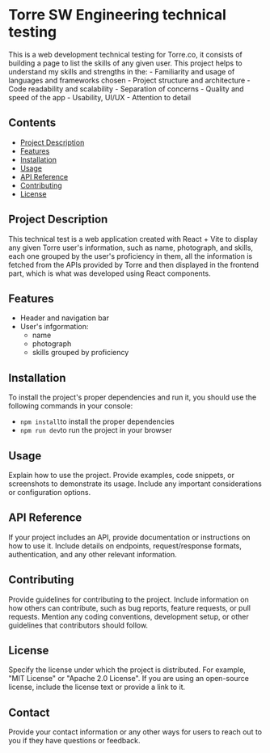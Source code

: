 # Torre SW Engineering technical testing

This is a web development technical testing for Torre.co, it consists of building a page to list the skills of any given user. This project helps to understand my skills and strengths in the:
    - Familiarity and usage of languages and frameworks chosen
    - Project structure and architecture
    - Code readability and scalability
    - Separation of concerns
    - Quality and speed of the app
    - Usability, UI/UX
    - Attention to detail


## Contents

- [Project Description](#project-description)
- [Features](#features)
- [Installation](#installation)
- [Usage](#usage)
- [API Reference](#api-reference)
- [Contributing](#contributing)
- [License](#license)

## Project Description

This technical test is a web application created with React + Vite to display any given Torre user's information, such as name, photograph, and skills, each one grouped by the user's proficiency in them, all the information is fetched from the APIs provided by Torre and then displayed in the frontend part, which is what was developed using React components.

## Features

- Header and navigation bar
- User's infgormation:
    - name
    - photograph
    - skills grouped by proficiency

## Installation

To install the project's proper dependencies and run it, you should use the following commands in your console:
- `npm install`to install the proper dependencies
- `npm run dev`to run the project in your browser

## Usage

Explain how to use the project. Provide examples, code snippets, or screenshots to demonstrate its usage. Include any important considerations or configuration options.

## API Reference

If your project includes an API, provide documentation or instructions on how to use it. Include details on endpoints, request/response formats, authentication, and any other relevant information.

## Contributing

Provide guidelines for contributing to the project. Include information on how others can contribute, such as bug reports, feature requests, or pull requests. Mention any coding conventions, development setup, or other guidelines that contributors should follow.

## License

Specify the license under which the project is distributed. For example, "MIT License" or "Apache 2.0 License". If you are using an open-source license, include the license text or provide a link to it.

## Contact

Provide your contact information or any other ways for users to reach out to you if they have questions or feedback.

